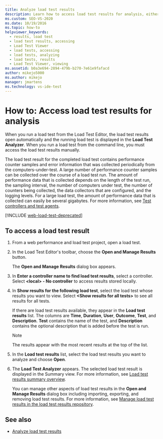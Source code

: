 ```yaml
---
title: Analyze load test results
description: Learn how to access load test results for analysis, either automatically through the Load Test Analyzer or manually for tests from the command line.
ms.custom: SEO-VS-2020
ms.date: 10/19/2016
ms.topic: how-to
helpviewer_keywords: 
  - results, load test
  - load test results, accessing
  - Load Test Viewer
  - load tests, accessing
  - load tests, analyzing
  - load tests, results
  - Load Test Viewer, viewing
ms.assetid: b0a3e694-2894-479b-b270-7e61e9fafacd
author: mikejo5000
ms.author: mikejo
manager: jmartens
ms.technology: vs-ide-test
---
```

# How to: Access load test results for analysis

When you run a load test from the Load Test Editor, the load test results open automatically and the running load test is displayed in the **Load Test Analyzer**. When you run a load test from the command line, you must access the load test results manually.

The load test result for the completed load test contains performance counter samples and error information that was collected periodically from the computers-under-test. A large number of performance counter samples can be collected over the course of a load test run. The amount of performance data that is collected depends on the length of the test run, the sampling interval, the number of computers under test, the number of counters being collected, the data collectors that are configured, and the logging levels. For a large load test, the amount of performance data that is collected can easily be several gigabytes. For more information, see [Test controllers and test agents](configure-test-agents-and-controllers-for-load-tests.md).

[!INCLUDE [web-load-test-deprecated](includes/web-load-test-deprecated.md)]

## To access a load test result

1. From a web performance and load test project, open a load test.

2. In the Load Test Editor's toolbar, choose the **Open and Manage Results** button.

     The **Open and Manage Results** dialog box appears.

3. In **Enter a controller name to find load test results**, select a controller. Select **\<local> - No controller** to access results stored locally.

4. In **Show results for the following load test**, select the load test whose results you want to view. Select **\<Show results for all tests>** to see all results for all tests.

     If there are load test results available, they appear in the **Load test results** list. The columns are **Time**, **Duration**, **User**, **Outcome**, **Test**, and **Description**. **Test** contains the name of the test, and **Description** contains the optional description that is added before the test is run.

    > [!NOTE]
    > The results appear with the most recent results at the top of the list.

5. In the **Load test results** list, select the load test results you want to analyze and choose **Open**.

6. The **Load Test Analyzer** appears. The selected load test result is displayed in the Summary view. For more information, see [Load test results summary overview](../test/load-test-results-summary-overview.md).

     You can manage other aspects of load test results in the **Open and Manage Results** dialog box including importing, exporting, and removing load test results. For more information, see [Manage load test results in the load test results repository](../test/manage-load-test-results-in-the-load-test-results-repository.md).

## See also

- [Analyze load test results](../test/analyze-load-test-results-using-the-load-test-analyzer.md)

